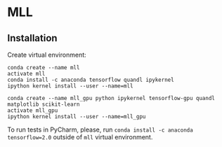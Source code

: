 # MLL

## Installation

Create virtual environment:
```
conda create --name mll
activate mll
conda install -c anaconda tensorflow quandl ipykernel
ipython kernel install --user --name=mll
```

```
conda create --name mll_gpu python ipykernel tensorflow-gpu quandl matplotlib scikit-learn
activate mll_gpu
ipython kernel install --user --name=mll_gpu
```
To run tests in PyCharm, please, run `conda install -c anaconda tensorflow=2.0` outside of `mll` virtual environment.
